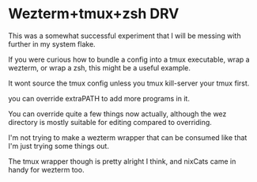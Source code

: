 # Wezterm+tmux+zsh DRV

This was a somewhat successful experiment that I will be messing with further in my system flake.

If you were curious how to bundle a config into a tmux executable, wrap a wezterm, or wrap a zsh, this might be a useful example.

It wont source the tmux config unless you tmux kill-server your tmux first.

you can override extraPATH to add more programs in it.

You can override quite a few things now actually, although the wez directory is mostly suitable for editing compared to overriding.

I'm not trying to make a wezterm wrapper that can be consumed like that I'm just trying some things out.

The tmux wrapper though is pretty alright I think, and nixCats came in handy for wezterm too.
